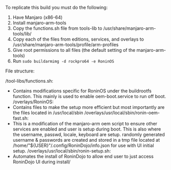 To replicate this build you must do the following:

1) Have Manjaro (x86-64)
2) Install manjaro-arm-tools
3) Copy the functions.sh file from tools-lib to /usr/share/manjaro-arm-tools/lib/
4) Copy each of the files from editions, services, and overlays to /usr/share/manjaro-arm-tools/profile/arm-profiles
5) Give root permissions to all files (the default setting of the manjaro-arm-tools)
6) Run `sudo buildarmimg -d rockpro64 -e RoninOS`

File structure:

/tool-libs/functions.sh:
  - Contains modifications specific for RoninOS under the buildrootfs function. This mainly is used to enable oem-boot.service to run off boot.
/overlays/RoninOS:
  - Contains files to make the setup more efficient but most importantly are the files located in /usr/local/sbin
/overlays/usr/local/sbin/ronin-oem-fast.sh:
  - This is a modification of the manjaro-arm oem script to ensure other services are enabled and user is setup during boot. This is also where the username, passwd, locale, keyboard are setup. randomly generated username & passwords are created and stored in a tmp file located at /home/"${USER}"/.config/RoninDojo/info.json for use with UI initial setup.
/overlays/usr/local/sbin/ronin-setup.sh:
  - Automates the install of RoninDojo to allow end user to just access RoninDojo UI during install/